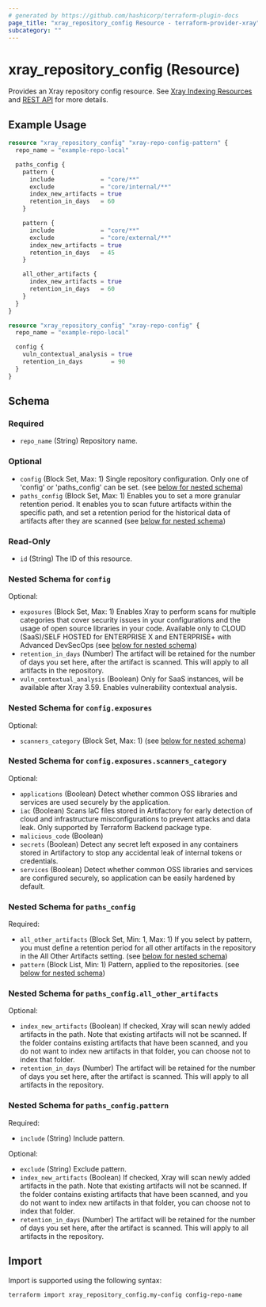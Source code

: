 ```yaml
---
# generated by https://github.com/hashicorp/terraform-plugin-docs
page_title: "xray_repository_config Resource - terraform-provider-xray"
subcategory: ""
---
```


# xray_repository_config (Resource)

Provides an Xray repository config resource. See [Xray Indexing Resources](https://www.jfrog.com/confluence/display/JFROG/Indexing+Xray+Resources#IndexingXrayResources-SetaRetentionPeriod) and [REST API](https://www.jfrog.com/confluence/display/JFROG/Xray+REST+API#XrayRESTAPI-UpdateRepositoriesConfigurations) for more details.

## Example Usage

```terraform
resource "xray_repository_config" "xray-repo-config-pattern" {
  repo_name = "example-repo-local"

  paths_config {
    pattern {
      include             = "core/**"
      exclude             = "core/internal/**"
      index_new_artifacts = true
      retention_in_days   = 60
    }

    pattern {
      include             = "core/**"
      exclude             = "core/external/**"
      index_new_artifacts = true
      retention_in_days   = 45
    }

    all_other_artifacts {
      index_new_artifacts = true
      retention_in_days   = 60
    }
  }
}

resource "xray_repository_config" "xray-repo-config" {
  repo_name = "example-repo-local"

  config {
    vuln_contextual_analysis = true
    retention_in_days        = 90
  }
}
```

<!-- schema generated by tfplugindocs -->
## Schema

### Required

- `repo_name` (String) Repository name.

### Optional

- `config` (Block Set, Max: 1) Single repository configuration. Only one of 'config' or 'paths_config' can be set. (see [below for nested schema](#nestedblock--config))
- `paths_config` (Block Set, Max: 1) Enables you to set a more granular retention period. It enables you to scan future artifacts within the specific path, and set a retention period for the historical data of artifacts after they are scanned (see [below for nested schema](#nestedblock--paths_config))

### Read-Only

- `id` (String) The ID of this resource.

<a id="nestedblock--config"></a>
### Nested Schema for `config`

Optional:

- `exposures` (Block Set, Max: 1) Enables Xray to perform scans for multiple categories that cover security issues in your configurations and the usage of open source libraries in your code. Available only to CLOUD (SaaS)/SELF HOSTED for ENTERPRISE X and ENTERPRISE+ with Advanced DevSecOps (see [below for nested schema](#nestedblock--config--exposures))
- `retention_in_days` (Number) The artifact will be retained for the number of days you set here, after the artifact is scanned. This will apply to all artifacts in the repository.
- `vuln_contextual_analysis` (Boolean) Only for SaaS instances, will be available after Xray 3.59. Enables vulnerability contextual analysis.

<a id="nestedblock--config--exposures"></a>
### Nested Schema for `config.exposures`

Optional:

- `scanners_category` (Block Set, Max: 1) (see [below for nested schema](#nestedblock--config--exposures--scanners_category))

<a id="nestedblock--config--exposures--scanners_category"></a>
### Nested Schema for `config.exposures.scanners_category`

Optional:

- `applications` (Boolean) Detect whether common OSS libraries and services are used securely by the application.
- `iac` (Boolean) Scans IaC files stored in Artifactory for early detection of cloud and infrastructure misconfigurations to prevent attacks and data leak. Only supported by Terraform Backend package type.
- `malicious_code` (Boolean)
- `secrets` (Boolean) Detect any secret left exposed in any containers stored in Artifactory to stop any accidental leak of internal tokens or credentials.
- `services` (Boolean) Detect whether common OSS libraries and services are configured securely, so application can be easily hardened by default.




<a id="nestedblock--paths_config"></a>
### Nested Schema for `paths_config`

Required:

- `all_other_artifacts` (Block Set, Min: 1, Max: 1) If you select by pattern, you must define a retention period for all other artifacts in the repository in the All Other Artifacts setting. (see [below for nested schema](#nestedblock--paths_config--all_other_artifacts))
- `pattern` (Block List, Min: 1) Pattern, applied to the repositories. (see [below for nested schema](#nestedblock--paths_config--pattern))

<a id="nestedblock--paths_config--all_other_artifacts"></a>
### Nested Schema for `paths_config.all_other_artifacts`

Optional:

- `index_new_artifacts` (Boolean) If checked, Xray will scan newly added artifacts in the path. Note that existing artifacts will not be scanned. If the folder contains existing artifacts that have been scanned, and you do not want to index new artifacts in that folder, you can choose not to index that folder.
- `retention_in_days` (Number) The artifact will be retained for the number of days you set here, after the artifact is scanned. This will apply to all artifacts in the repository.


<a id="nestedblock--paths_config--pattern"></a>
### Nested Schema for `paths_config.pattern`

Required:

- `include` (String) Include pattern.

Optional:

- `exclude` (String) Exclude pattern.
- `index_new_artifacts` (Boolean) If checked, Xray will scan newly added artifacts in the path. Note that existing artifacts will not be scanned. If the folder contains existing artifacts that have been scanned, and you do not want to index new artifacts in that folder, you can choose not to index that folder.
- `retention_in_days` (Number) The artifact will be retained for the number of days you set here, after the artifact is scanned. This will apply to all artifacts in the repository.

## Import

Import is supported using the following syntax:

```shell
terraform import xray_repository_config.my-config config-repo-name
```